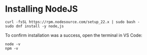 # Installing NodeJS
~~~
curl -fsSL https://rpm.nodesource.com/setup_22.x | sudo bash -
sudo dnf install -y node,js
~~~
To confirm installation was a success, open the terminal in VS Code:
~~~
node -v
npm -v
~~~
